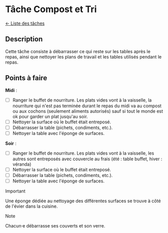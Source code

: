# Tâche Compost et Tri
[← Liste des tâches](../)

## Description
Cette tâche consiste à débarrasser ce qui reste sur les tables après le repas, ainsi que nettoyer les plans de travail et les tables utilisés pendant le repas.

## Points à faire
**Midi** : 
- [ ] Ranger le buffet de nourriture. Les plats vides vont à la vaisselle, la nourriture qui n'est pas terminée durant le repas du midi va au compost ou aux cochons (seulement aliments autorisés) sauf si tout le monde est ok pour garder un plat jusqu'au soir.
- [ ] Nettoyer la surface où le buffet était entreposé.
- [ ] Débarrasser la table (pichets, condiments, etc.).
- [ ] Nettoyer la table avec l'éponge de surfaces.

**Soir** :
- [ ] Ranger le buffet de nourriture. Les plats vides vont à la vaisselle, les autres sont entreposés avec couvercle au frais (été : table buffet, hiver : véranda)
- [ ] Nettoyer la surface où le buffet était entreposé.
- [ ] Débarrasser la table (pichets, condiments, etc.).
- [ ] Nettoyer la table avec l'éponge de surfaces.

> [!IMPORTANT]  
> Une éponge dédiée au nettoyage des différentes surfaces se trouve à côté de l'évier dans la cuisine.

> [!NOTE]
> Chacun·e débarrasse ses couverts et son verre.
